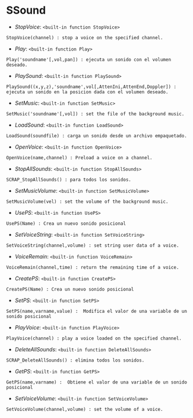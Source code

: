 # SSound

- *StopVoice*: `<built-in function StopVoice>`
```
StopVoice(channel) : stop a voice on the specified channel.
```
- *Play*: `<built-in function Play>`
```
Play('soundname'[,vol,pan]) : ejecuta un sonido con el volumen deseado.
```
- *PlaySound*: `<built-in function PlaySound>`
```
PlaySound((x,y,z),'soundname',vol[,AttenIni,AttenEnd,Doppler]) : ejecuta un sonido en la posicion dada con el volumen deseado.
```
- *SetMusic*: `<built-in function SetMusic>`
```
SetMusic('soundname'[,vol]) : set the file of the background music.
```
- *LoadSound*: `<built-in function LoadSound>`
```
LoadSound(soundfile) : carga un sonido desde un archivo empaquetado.
```
- *OpenVoice*: `<built-in function OpenVoice>`
```
OpenVoice(name,channel) : Preload a voice on a channel.
```
- *StopAllSounds*: `<built-in function StopAllSounds>`
```
SCRAP_StopAllSounds() : para todos los sonidos.
```
- *SetMusicVolume*: `<built-in function SetMusicVolume>`
```
SetMusicVolume(vel) : set the volume of the background music.
```
- *UsePS*: `<built-in function UsePS>`
```
UsePS(Name) : Crea un nuevo sonido posicional
```
- *SetVoiceString*: `<built-in function SetVoiceString>`
```
SetVoiceString(channel,volume) : set string user data of a voice.
```
- *VoiceRemain*: `<built-in function VoiceRemain>`
```
VoiceRemain(channel,time) : return the remaining time of a voice.
```
- *CreatePS*: `<built-in function CreatePS>`
```
CreatePS(Name) : Crea un nuevo sonido posicional
```
- *SetPS*: `<built-in function SetPS>`
```
SetPS(name,varname,value) :  Modifica el valor de una variable de un sonido posicional
```
- *PlayVoice*: `<built-in function PlayVoice>`
```
PlayVoice(channel) : play a voice loaded on the specified channel.
```
- *DeleteAllSounds*: `<built-in function DeleteAllSounds>`
```
SCRAP_DeleteAllSounds() : elimina todos los sonidos.
```
- *GetPS*: `<built-in function GetPS>`
```
GetPS(name,varname) :  Obtiene el valor de una variable de un sonido posicional
```
- *SetVoiceVolume*: `<built-in function SetVoiceVolume>`
```
SetVoiceVolume(channel,volume) : set the volume of a voice.
```


